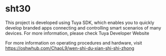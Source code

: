 # sht30
This project is developed using Tuya SDK, which enables you to quickly develop branded
apps connecting and controlling smart scenarios of many devices.
For more information, please check Tuya Developer Website

For more information on operating procedures and hardware, visit https://oshwhub.com/ChaoL9/wen-shi-du-xian-shi-shi-zhong																									
